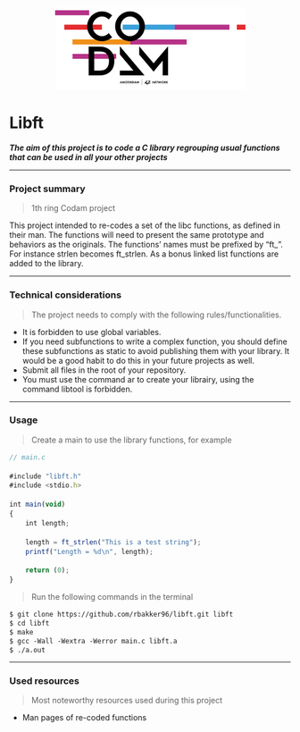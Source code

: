 <p align="center">
  <img src="https://github.com/rbakker96/images/blob/master/codam_logo.png">
</p>

# Libft 
***The aim of this project is to code a C library regrouping usual functions that can be used in all your other projects***

---

### Project summary
> 1th ring Codam project

This project intended to re-codes a set of the libc functions, as defined in their man. The functions will need to present the same prototype and behaviors as the originals. The functions’ names must be prefixed by “ft_”. For instance strlen becomes ft_strlen. As a bonus linked list functions are added to the library.

---

### Technical considerations
> The project needs to comply with the following rules/functionalities.

- It is forbidden to use global variables.
- If you need subfunctions to write a complex function, you should define these subfunctions as static to avoid publishing them with your library. It would be a good habit to do this in your future projects as well.
- Submit all files in the root of your repository.
- You must use the command ar to create your librairy, using the command libtool is forbidden.

---

### Usage
> Create a main to use the library functions, for example

```javascript
// main.c

#include "libft.h"
#include <stdio.h>

int	main(void)
{
	int length;

	length = ft_strlen("This is a test string");
	printf("Length = %d\n", length);

	return (0);
}
```
> Run the following commands in the terminal

```shell
$ git clone https://github.com/rbakker96/libft.git libft
$ cd libft
$ make
$ gcc -Wall -Wextra -Werror main.c libft.a
$ ./a.out
```

---

### Used resources
> Most noteworthy resources used during this project

- Man pages of re-coded functions
